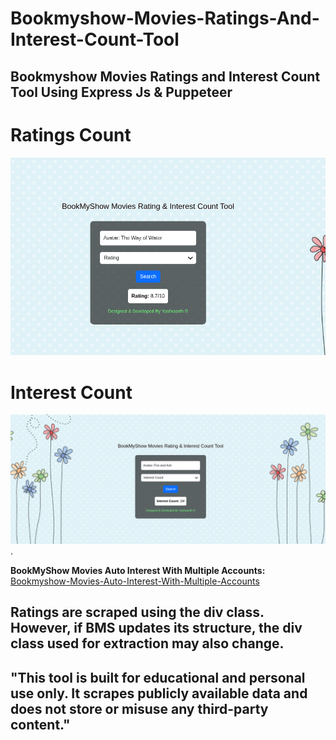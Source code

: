 # Bookmyshow-Movies-Ratings-And-Interest-Count-Tool

## Bookmyshow Movies Ratings and Interest Count Tool Using Express Js &amp; Puppeteer

# Ratings Count

![Ratings](https://raw.githubusercontent.com/yashu1wwww/Bookmyshow-Movies-Ratings-And-Interest-Count-Tool/refs/heads/main/Screenshot_2025-08-03_12_50_45%7E2.png)

# Interest Count

![Interest](https://raw.githubusercontent.com/yashu1wwww/Bookmyshow-Movies-Ratings-And-Interest-Count-Tool/refs/heads/main/Screenshot_2025-08-03_12_51_30%7E2.png).

**BookMyShow Movies Auto Interest With Multiple Accounts:**
<br>
[Bookmyshow-Movies-Auto-Interest-With-Multiple-Accounts](https://github.com/unknown12300/Bookmyshow-Movies-Auto-Interest-With-Multiple-Accounts)  


## Ratings are scraped using the div class. However, if BMS updates its structure, the div class used for extraction may also change.

## "This tool is built for educational and personal use only. It scrapes publicly available data and does not store or misuse any third-party content."
